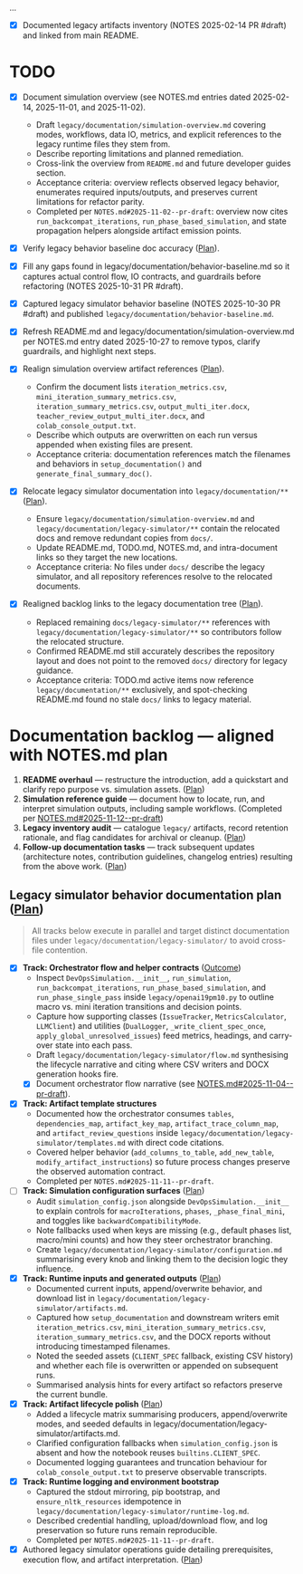 ...
- [x] Documented legacy artifacts inventory (NOTES 2025-02-14 PR #draft) and linked from main README.
# TODO

- [x] Document simulation overview (see NOTES.md entries dated 2025-02-14,
      2025-11-01, and 2025-11-02).
  - Draft `legacy/documentation/simulation-overview.md` covering modes, workflows, data IO,
    metrics, and explicit references to the legacy runtime files they stem
    from.
  - Describe reporting limitations and planned remediation.
  - Cross-link the overview from `README.md` and future developer guides
    section.
  - Acceptance criteria: overview reflects observed legacy behavior, enumerates
    required inputs/outputs, and preserves current limitations for refactor
    parity.
  - Completed per `NOTES.md#2025-11-02--pr-draft`: overview now cites
    `run_backcompat_iterations`, `run_phase_based_simulation`, and state
    propagation helpers alongside artifact emission points.
- [x] Verify legacy behavior baseline doc accuracy ([Plan](NOTES.md#2025-10-31--pr-draft)).
- [x] Fill any gaps found in legacy/documentation/behavior-baseline.md so it captures
      actual control flow, IO contracts, and guardrails before refactoring (NOTES 2025-10-31 PR #draft).
- [x] Captured legacy simulator behavior baseline (NOTES 2025-10-30 PR #draft)
  and published `legacy/documentation/behavior-baseline.md`.
- [x] Refresh README.md and legacy/documentation/simulation-overview.md per
  NOTES.md entry dated 2025-10-27 to remove typos, clarify guardrails, and
  highlight next steps.
- [x] Realign simulation overview artifact references ([Plan](NOTES.md#2025-11-03--pr-draft)).
  - Confirm the document lists `iteration_metrics.csv`,
    `mini_iteration_summary_metrics.csv`,
    `iteration_summary_metrics.csv`, `output_multi_iter.docx`,
    `teacher_review_output_multi_iter.docx`, and `colab_console_output.txt`.
  - Describe which outputs are overwritten on each run versus appended when
    existing files are present.
  - Acceptance criteria: documentation references match the filenames and
    behaviors in `setup_documentation()` and `generate_final_summary_doc()`.

- [x] Relocate legacy simulator documentation into `legacy/documentation/**`
      ([Plan](NOTES.md#2025-11-09--pr-draft)).
  - Ensure `legacy/documentation/simulation-overview.md` and
    `legacy/documentation/legacy-simulator/**` contain the relocated docs and
    remove redundant copies from `docs/`.
  - Update README.md, TODO.md, NOTES.md, and intra-document links so they target
    the new locations.
  - Acceptance criteria: No files under `docs/` describe the legacy simulator,
    and all repository references resolve to the relocated documents.
- [x] Realigned backlog links to the legacy documentation tree
      ([Plan](NOTES.md#2025-11-10--pr-draft)).
  - Replaced remaining `docs/legacy-simulator/**` references with
    `legacy/documentation/legacy-simulator/**` so contributors follow the
    relocated structure.
  - Confirmed README.md still accurately describes the repository layout and
    does not point to the removed `docs/` directory for legacy guidance.
  - Acceptance criteria: TODO.md active items now reference
    `legacy/documentation/**` exclusively, and spot-checking README.md found no
    stale `docs/` links to legacy material.

# Documentation backlog — aligned with NOTES.md plan

1. **README overhaul** — restructure the introduction, add a quickstart and
   clarify repo purpose vs. simulation assets. ([Plan](NOTES.md#2025-10-26--pr-draft))
2. **Simulation reference guide** — document how to locate, run, and interpret
   simulation outputs, including sample workflows.
   (Completed per [NOTES.md#2025-11-12--pr-draft](NOTES.md#2025-11-12--pr-draft))
3. **Legacy inventory audit** — catalogue `legacy/` artifacts, record retention
   rationale, and flag candidates for archival or cleanup. ([Plan](NOTES.md#2025-10-26--pr-draft))
4. **Follow-up documentation tasks** — track subsequent updates (architecture
   notes, contribution guidelines, changelog entries) resulting from the above
   work. ([Plan](NOTES.md#2025-10-26--pr-draft))

## Legacy simulator behavior documentation plan ([Plan](NOTES.md#2025-10-29--pr-draft))

> All tracks below execute in parallel and target distinct documentation files
> under `legacy/documentation/legacy-simulator/` to avoid cross-file contention.

- [x] **Track: Orchestrator flow and helper contracts** ([Outcome](NOTES.md#2025-11-05--pr-draft))
  - Inspect `DevOpsSimulation.__init__`, `run_simulation`,
    `run_backcompat_iterations`, `run_phase_based_simulation`, and
    `run_phase_single_pass` inside `legacy/openai19pm10.py` to outline macro vs.
    mini iteration transitions and decision points.
  - Capture how supporting classes (`IssueTracker`, `MetricsCalculator`,
    `LLMClient`) and utilities (`DualLogger`, `_write_client_spec_once`,
    `apply_global_unresolved_issues`) feed metrics, headings, and carry-over
    state into each pass.
  - Draft `legacy/documentation/legacy-simulator/flow.md` synthesising the
    lifecycle narrative and citing where CSV writers and DOCX generation hooks
    fire.
  - [x] Document orchestrator flow narrative (see
    [NOTES.md#2025-11-04--pr-draft](NOTES.md#2025-11-04--pr-draft)).
- [x] **Track: Artifact template structures**
  - Documented how the orchestrator consumes `tables`, `dependencies_map`,
    `artifact_key_map`, `artifact_trace_column_map`, and
    `artifact_review_questions` inside
    `legacy/documentation/legacy-simulator/templates.md` with direct code
    citations.
  - Covered helper behavior (`add_columns_to_table`, `add_new_table`,
    `modify_artifact_instructions`) so future process changes preserve the
    observed automation contract.
  - Completed per `NOTES.md#2025-11-11--pr-draft`.
- [ ] **Track: Simulation configuration surfaces** ([Plan](NOTES.md#2025-11-08--pr-draft))
  - Audit `simulation_config.json` alongside `DevOpsSimulation.__init__` to
    explain controls for `macroIterations`, `phases`, `_phase_final_mini`, and
    toggles like `backwardCompatibilityMode`.
  - Note fallbacks used when keys are missing (e.g., default phases list,
    macro/mini counts) and how they steer orchestrator branching.
  - Create `legacy/documentation/legacy-simulator/configuration.md` summarising
    every knob and linking them to the decision logic they influence.
- [x] **Track: Runtime inputs and generated outputs** ([Plan](NOTES.md#2025-11-06--pr-draft))
  - Documented current inputs, append/overwrite behavior, and download list in
    `legacy/documentation/legacy-simulator/artifacts.md`.
  - Captured how `setup_documentation` and downstream writers emit
    `iteration_metrics.csv`, `mini_iteration_summary_metrics.csv`,
    `iteration_summary_metrics.csv`, and the DOCX reports without introducing
    timestamped filenames.
  - Noted the seeded assets (`CLIENT_SPEC` fallback, existing CSV history) and
    whether each file is overwritten or appended on subsequent runs.
  - Summarised analysis hints for every artifact so refactors preserve the
    current bundle.
- [x] **Track: Artifact lifecycle polish** ([Plan](NOTES.md#2025-11-07--pr-draft))
  - Added a lifecycle matrix summarising producers, append/overwrite modes, and seeded defaults in legacy/documentation/legacy-simulator/artifacts.md.
  - Clarified configuration fallbacks when `simulation_config.json` is absent and how the notebook reuses `builtins.CLIENT_SPEC`.
  - Documented logging guarantees and truncation behaviour for `colab_console_output.txt` to preserve observable transcripts.
- [x] **Track: Runtime logging and environment bootstrap**
  - Captured the stdout mirroring, pip bootstrap, and `ensure_nltk_resources`
    idempotence in
    `legacy/documentation/legacy-simulator/runtime-log.md`.
  - Described credential handling, upload/download flow, and log preservation so
    future runs remain reproducible.
  - Completed per `NOTES.md#2025-11-11--pr-draft`.
- [x] Authored legacy simulator operations guide detailing prerequisites,
  execution flow, and artifact interpretation.
  ([Plan](NOTES.md#2025-11-12--pr-draft))

